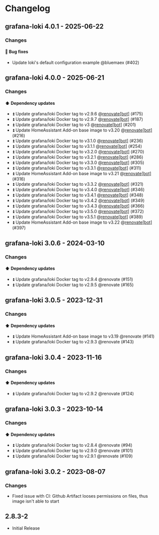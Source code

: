 # Changelog

## grafana-loki 4.0.1 - 2025-06-22

### Changes

#### 🐛 Bug fixes

- Update loki's default configuration example @bluemaex (#402)

## grafana-loki 4.0.0 - 2025-06-21

### Changes

#### ⬆️ Dependency updates

- ⏫ Update grafana/loki Docker tag to v2.9.6 @[renovate[bot]](https://github.com/apps/renovate) (#175)
- ⏫ Update grafana/loki Docker tag to v2.9.7 @[renovate[bot]](https://github.com/apps/renovate) (#187)
- ⏫ Update grafana/loki Docker tag to v3 @[renovate[bot]](https://github.com/apps/renovate) (#201)
- ⏫ Update HomeAssistant Add-on base image to v3.20 @[renovate[bot]](https://github.com/apps/renovate) (#216)
- ⏫ Update grafana/loki Docker tag to v3.1.0 @[renovate[bot]](https://github.com/apps/renovate) (#236)
- ⏫ Update grafana/loki Docker tag to v3.1.1 @[renovate[bot]](https://github.com/apps/renovate) (#254)
- ⏫ Update grafana/loki Docker tag to v3.2.0 @[renovate[bot]](https://github.com/apps/renovate) (#270)
- ⏫ Update grafana/loki Docker tag to v3.2.1 @[renovate[bot]](https://github.com/apps/renovate) (#286)
- ⏫ Update grafana/loki Docker tag to v3.3.0 @[renovate[bot]](https://github.com/apps/renovate) (#305)
- ⏫ Update grafana/loki Docker tag to v3.3.1 @[renovate[bot]](https://github.com/apps/renovate) (#311)
- ⏫ Update HomeAssistant Add-on base image to v3.21 @[renovate[bot]](https://github.com/apps/renovate) (#316)
- ⏫ Update grafana/loki Docker tag to v3.3.2 @[renovate[bot]](https://github.com/apps/renovate) (#321)
- ⏫ Update grafana/loki Docker tag to v3.4.0 @[renovate[bot]](https://github.com/apps/renovate) (#346)
- ⏫ Update grafana/loki Docker tag to v3.4.1 @[renovate[bot]](https://github.com/apps/renovate) (#348)
- ⏫ Update grafana/loki Docker tag to v3.4.2 @[renovate[bot]](https://github.com/apps/renovate) (#349)
- ⏫ Update grafana/loki Docker tag to v3.4.3 @[renovate[bot]](https://github.com/apps/renovate) (#366)
- ⏫ Update grafana/loki Docker tag to v3.5.0 @[renovate[bot]](https://github.com/apps/renovate) (#372)
- ⏫ Update grafana/loki Docker tag to v3.5.1 @[renovate[bot]](https://github.com/apps/renovate) (#389)
- ⏫ Update HomeAssistant Add-on base image to v3.22 @[renovate[bot]](https://github.com/apps/renovate) (#397)

## grafana-loki 3.0.6 - 2024-03-10

### Changes

#### ⬆️ Dependency updates

- ⏫ Update grafana/loki Docker tag to v2.9.4 @renovate (#151)
- ⏫ Update grafana/loki Docker tag to v2.9.5 @renovate (#165)

## grafana-loki 3.0.5 - 2023-12-31

### Changes

#### ⬆️ Dependency updates

- ⏫ Update HomeAssistant Add-on base image to v3.19 @renovate (#141)
- ⏫ Update grafana/loki Docker tag to v2.9.3 @renovate (#143)

## grafana-loki 3.0.4 - 2023-11-16

### Changes

#### ⬆️ Dependency updates

- ⏫ Update grafana/loki Docker tag to v2.9.2 @renovate (#124)

## grafana-loki 3.0.3 - 2023-10-14

### Changes

#### ⬆️ Dependency updates

- ⏫ Update grafana/loki Docker tag to v2.8.4 @renovate (#94)
- ⏫ Update grafana/loki Docker tag to v2.9.0 @renovate (#101)
- ⏫ Update grafana/loki Docker tag to v2.9.1 @renovate (#109)

## grafana-loki 3.0.2 - 2023-08-07

### Changes

- Fixed issue with CI: Github Artifact looses permissions on files, thus image isn't able to start

## 2.8.3-2

- Initial Release
